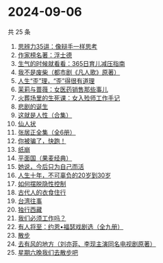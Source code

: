 # 2024-09-06

共 25 条

<!-- BEGIN WEREAD -->
<!-- 最后更新时间 2024-09-06 04:15:07 +0800 -->
1. [思辨力35讲：像辩手一样思考](https://weread.qq.com/web/bookDetail/cf132e10813ab92e9g018088)
1. [作家榜名著：浮士德](https://weread.qq.com/web/bookDetail/cb1324f0813ab7bf5g016544)
1. [生气的时候就看看：365日育儿减压指南](https://weread.qq.com/web/bookDetail/fe532360813ab928bg015847)
1. [我不是废柴（都市剧《凡人歌》原著）](https://weread.qq.com/web/bookDetail/47e32340813ab86b5g0149a7)
1. [人生“歪”理，“歪”得很有道理](https://weread.qq.com/web/bookDetail/1d432b90813ab92d8g016364)
1. [茉莉与蔷薇：女医药销售那些事儿](https://weread.qq.com/web/bookDetail/15732360813ab927dg01107f)
1. [火葬场里的生死课：女入殓师工作手记](https://weread.qq.com/web/bookDetail/efe32430813ab927dg013f4f)
1. [悲剧的诞生](https://weread.qq.com/web/bookDetail/3d532450813ab8ef1g01711b)
1. [这就是人性（合集）](https://weread.qq.com/web/bookDetail/2be32db0813ab92b5g011979)
1. [仙人状](https://weread.qq.com/web/bookDetail/78b32010813ab921dg019915)
1. [张居正全集（全6册）](https://weread.qq.com/web/bookDetail/3a8321c0813ab7839g011bd5)
1. [你被骗了，快跑！](https://weread.qq.com/web/bookDetail/d3e320b0813ab926bg0166ea)
1. [纸崩](https://weread.qq.com/web/bookDetail/702325d071fcff2f7023dee)
1. [平面国（果麦经典）](https://weread.qq.com/web/bookDetail/215328407200f6f9215a612)
1. [她说，今后只为自己而活](https://weread.qq.com/web/bookDetail/fe4325a0813ab91eag019a1a)
1. [人生十年，不可辜负的20岁到30岁](https://weread.qq.com/web/bookDetail/23132c00813ab7af8g015e43)
1. [如何摆脱隐性控制](https://weread.qq.com/web/bookDetail/5ae32f80813ab9135g018f7a)
1. [古代人的衣食住行](https://weread.qq.com/web/bookDetail/6ba32080813ab8b82g014a38)
1. [台湾往事](https://weread.qq.com/web/bookDetail/45f320105e1d1045fbdb873)
1. [独行西藏](https://weread.qq.com/web/bookDetail/6e4325f0813ab91e2g01493e)
1. [我们必须工作吗？](https://weread.qq.com/web/bookDetail/e3932d20813ab8ed8g018149)
1. [有人将至：约恩•福瑟戏剧选（全九册）](https://weread.qq.com/web/bookDetail/b4732ca0813ab8f5bg013f74)
1. [散步](https://weread.qq.com/web/bookDetail/904323b0813ab91ffg017af6)
1. [去有风的地方（刘亦菲、李现主演同名电视剧原著）](https://weread.qq.com/web/bookDetail/da732a00813ab9224g013f68)
1. [星期六晚我们去散步吧](https://weread.qq.com/web/bookDetail/d59326c0813ab7bbdg017221)
<!-- END WEREAD -->